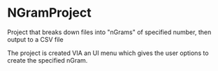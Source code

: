 # NGramProject
Project that breaks down files into "nGrams" of specified number, then output to a CSV file

The project is created VIA an UI menu which gives the user options to create the specified nGram.
